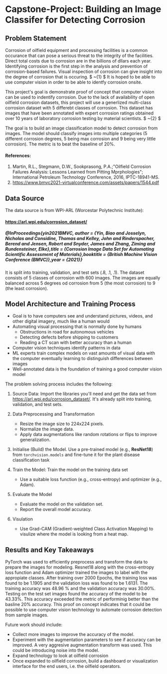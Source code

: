 # Capstone-Project: Building an Image Classifer for Detecting Corrosion


## Problem Statement

Corrosion of oilfield equipment and processing facilities is a common occurance that can pose a serious threat to the integrity of the facilities. Direct total costs due to corrosion are in the billions of dllars each year. Identifying corrosion is the first step in the analysis and prevention of corrosion-based failures. Visual inspection of corrosion can give insight into the degree of corrosion that is occuring. $ ~{1} $ It is hoped to be able to use computer vision in order to be able to identfy corrosion onsite. 

This project's goal is demonstrate proof of concept that computer vision can be used to indentify corrosion. Due to the lack of availability of open oilfield corrosion datasets, this project will use a generlized multi-class corrosion dataset with 5 differebt classes of corrosion. This dataset  has images that have been annotated with expert corrosion ratings obtained over 10 years of laboratory corrosion testing by material scientists. $ ~{2} $  

The goal is to build an image classification model to detect corrosion from images. The model should classify images into multiple categories (5 different corrosion degrees, 5 being max corrosion and 9 being very little corrosion). The metric is to beat the baseline of 20%. 


#### References:

1. Martin, R.L., Stegmann, D.W., Sookprasong, P.A.;"Oilfield Corrosion Failures Analysis: Lessons Learned from Pitting Mprphologies"; International Petroleum Technology Conference, 2016, IPTC-18941-MS.
2. https://www.bmvc2021-virtualconference.com/assets/papers/1544.pdf


## Data Source

The data source is from WPI-ARL (Worcestar Polytechnic Institute):

#### https://arl.wpi.edu/corrosion_dataset/

##### @InProceedings{yin2021BMVC, author = {Yin, Biao and Josselyn, Nicholas and Considine, Thomas and Kelley, John and Rinderspacher, Berend and Jensen, Robert and Snyder, James and Zhang, Ziming and Rundensteiner, Elke},title = {Corrosion Image Data Set for Automating Scientific Assessment of Materials},booktitle = {British Machine Vision Conference (BMVC)},year = {2021}}

It is split into training, validation, and test sets (.8, .1, .1). The dataset consists of 5 classes of corrosion with 600 images. The images are equally balanced across 5 degrees od corrosion from 5 (the most corrosion) to 9 (the least corrosion).


## Model Architecture and Training Process

- Goal is to have computers see and understand pictures, videos, and other digital imagery, much like a human would
- Automating visual processing that is normally done by humans
    - Obstructions in road for autonomous vehicles
    - Detecting defects before shipping to customers
    - Reading a CT scan with better accuracy than a human
- Computer vision techniques identify patterns in data 
- ML experts train complex models on vast amounts of visual data with the computer eventually learning to distinguish differences between images
- Well-annotated data is the foundation of training a good computer vision model

The problem solving process includes the following:

1. Source Data: Import the libraries you'll need and get the data set from https://arl.wpi.edu/corrosion_dataset/. It's already split into training, validation, and test sets.

2. Data Preprocessing and Transformation
    - Resize the image size to 224x224 pixels.
    - Normalize the image data.
    - Apply data augmentations like random rotations or flips to improve generalization.

3. Initialise (Build) the Model. Use a pre-trained model (e.g., **ResNet18**) from `torchvision.models` and fine-tune it for the plant disease classification task

4. Train the Model: Train the model on the training data set
    - Use a suitable loss function (e.g., cross-entropy) and optimizer (e.g., Adam).

5. Evaluate the Model

    - Evaluate the model on the validation set.
    - Report the overall model accuracy.

6. Visulation

   - Use Grad-CAM (Gradient-weighted Class Activation Mapping) to visulize where the model is looking from a heat map.

## Results and Key Takeaways


PyTorch was used to efficiently preprocess and transform the data to prepare the images for modeling. Resnet18 along with the cross-entropy loss function and Adam optimizer trained the images to label with the appropiate classes. After training over 2000 Epochs, the training loss was found to be 1.1905 and the validation loss was found to be 1.6131. The training accuracy was 48.96 % and the validation accuracy was 30.00%. Testing on the test set images found the accuracy of the model to be 43.33%. This accuracy exceeded the metric of performinig better than the basline 20% accuracy. This proof on concept indicates that it could be possible to use computer vision technology to automate corrosion detection from sample images.

Future work should include:

- Collect more images to improve the accuracy of the model.
- Experiment with the augmentation parameters to see if accuracy can be improved. A very aggresive augmentation transform was used. This could be introducing noise into the model.
- Expand technology to look at oilfield corrosion
- Once expanded to oilfield corrosion, build a dashboard or visualization interface for the end users, i.e. the oilfield operators.

